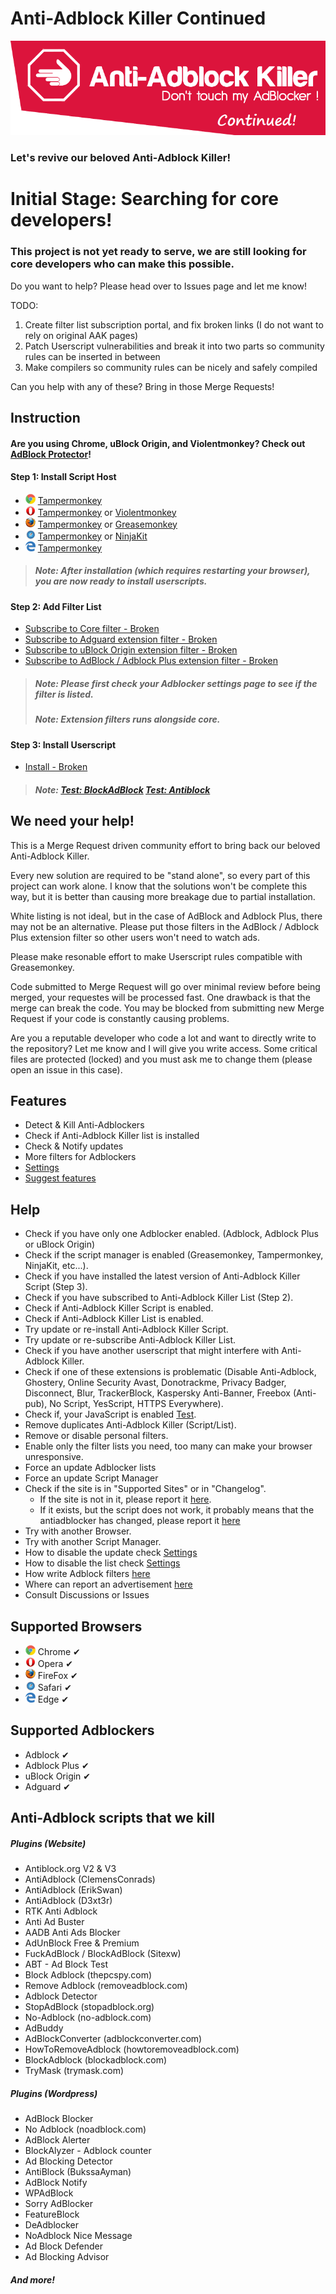 # Anti-Adblock Killer Continued

![header](images/header.png)

### Let's revive our beloved Anti-Adblock Killer! 

# Initial Stage: Searching for core developers! 

### This project is not yet ready to serve, we are still looking for core developers who can make this possible. 

Do you want to help? Please head over to Issues page and let me know! 

TODO: 

1. Create filter list subscription portal, and fix broken links (I do not want to rely on original AAK pages)
2. Patch Userscript vulnerabilities and break it into two parts so community rules can be inserted in between
3. Make compilers so community rules can be nicely and safely compiled

Can you help with any of these? Bring in those Merge Requests! 

## Instruction

#### Are you using Chrome, uBlock Origin, and Violentmonkey? Check out [AdBlock Protector](https://jspenguin2017.github.io/AdBlockProtector/)! 

#### Step 1: Install Script Host
* ![Chrome](images/browsers/chrome.png) [Tampermonkey](https://chrome.google.com/webstore/detail/tampermonkey/dhdgffkkebhmkfjojejmpbldmpobfkfo)
* ![Opera](images/browsers/opera.png) [Tampermonkey](https://addons.opera.com/extensions/details/tampermonkey-beta/) or [Violentmonkey](https://addons.opera.com/extensions/details/violent-monkey/) 
* ![FireFox](images/browsers/firefox.png) [Tampermonkey](https://addons.mozilla.org/en-us/firefox/addon/tampermonkey/) or [Greasemonkey](https://addons.mozilla.org/firefox/addon/greasemonkey/)
* ![Safari](images/browsers/safari.png) [Tampermonkey](https://safari.tampermonkey.net/tampermonkey.safariextz) or [NinjaKit](https://github.com/os0x/NinjaKit)
* ![Edge](images/browsers/msedge.png) [Tampermonkey](https://www.microsoft.com/store/p/tampermonkey/9nblggh5162s)

> ##### Note: After installation (which requires restarting your browser), you are now ready to install userscripts. 

#### Step 2: Add Filter List
* [Subscribe to Core filter - Broken]()
* [Subscribe to Adguard extension filter - Broken]()
* [Subscribe to uBlock Origin extension filter - Broken]()
* [Subscribe to AdBlock / Adblock Plus extension filter - Broken]()

> ##### Note: Please first check your Adblocker settings page to see if the filter is listed. 
> ##### Note: Extension filters runs alongside core. 

#### Step 3: Install Userscript
* [Install - Broken](https://gitlab.com/xuhaiyang1234/AAK-Cont/raw/master/source/anti-adblock-killer.user.js)

> ##### Note: [Test: BlockAdBlock](https://blockadblock.com/) [Test: Antiblock](http://antiblock.org/?p=v3&demo)

## We need your help! 

This is a Merge Request driven community effort to bring back our beloved Anti-Adblock Killer. 

Every new solution are required to be "stand alone", so every part of this project can work alone. 
I know that the solutions won't be complete this way, but it is better than causing more breakage due to partial installation. 

White listing is not ideal, but in the case of AdBlock and Adblock Plus, there may not be an alternative. 
Please put those filters in the AdBlock / Adblock Plus extension filter so other users won't need to watch ads. 

Please make resonable effort to make Userscript rules compatible with Greasemonkey. 

Code submitted to Merge Request will go over minimal review before being merged, your requestes will be processed fast. 
One drawback is that the merge can break the code. You may be blocked from submitting new Merge Request if your code is constantly causing problems. 

Are you a reputable developer who code a lot and want to directly write to the repository? Let me know and I will give you write access. 
Some critical files are protected (locked) and you must ask me to change them (please open an issue in this case). 

## Features
* Detect & Kill Anti-Adblockers
* Check if Anti-Adblock Killer list is installed
* Check & Notify updates
* More filters for Adblockers
* [Settings](https://xuhaiyang1234.gitlab.io/AAK-Cont/)
* [Suggest features](https://gitlab.com/xuhaiyang1234/AAK-Cont/issues)

## Help
* Check if you have only one Adblocker enabled. (Adblock, Adblock Plus or uBlock Origin)
* Check if the script manager is enabled (Greasemonkey, Tampermonkey, NinjaKit, etc...).
* Check if you have installed the latest version of Anti-Adblock Killer Script (Step 3).
* Check if you have subscribed to Anti-Adblock Killer List (Step 2).
* Check if Anti-Adblock Killer Script is enabled.
* Check if Anti-Adblock Killer List is enabled.
* Try update or re-install Anti-Adblock Killer Script.
* Try update or re-subscribe Anti-Adblock Killer List.
* Check if you have another userscript that might interfere with Anti-Adblock Killer.
* Check if one of these extensions is problematic (Disable Anti-Adblock, Ghostery, Online Security Avast, Donotrackme, Privacy Badger, Disconnect, Blur, TrackerBlock, Kaspersky Anti-Banner, Freebox (Anti-pub), No Script, YesScript, HTTPS Everywhere).
* Check if, your JavaScript is enabled [Test](http://activatejavascript.org/).
* Remove duplicates Anti-Adblock Killer (Script/List).
* Remove or disable personal filters.
* Enable only the filter lists you need, too many can make your browser unresponsive.
* Force an update Adblocker lists
* Force an update Script Manager
* Check if the site is in "Supported Sites" or in "Changelog".
  * If the site is not in it, please report it [here](https://gitlab.com/xuhaiyang1234/AAK-Cont/issues).
  * If it exists, but the script does not work, it probably means that the antiadblocker has changed, please report it [here](https://gitlab.com/xuhaiyang1234/AAK-Cont/issues)
* Try with another Browser.
* Try with another Script Manager.
* How to disable the update check [Settings](https://xuhaiyang1234.gitlab.io/AAK-Cont/)
* How to disable the list check [Settings](https://xuhaiyang1234.gitlab.io/AAK-Cont/)
* How write Adblock filters [here](https://adblockplus.org/en/filters)
* Where can report an advertisement [here](https://forums.lanik.us/)
* Consult Discussions or Issues

## Supported Browsers
* ![Chrome](images/browsers/chrome.png) Chrome &#10004;
* ![Opera](images/browsers/opera.png) Opera &#10004;
* ![FireFox](images/browsers/firefox.png) FireFox &#10004;
* ![Safari](images/browsers/safari.png) Safari &#10004;
* ![Edge](images/browsers/msedge.png) Edge &#10004;

## Supported Adblockers
* Adblock &#10004;
* Adblock Plus &#10004;
* uBlock Origin &#10004;
* Adguard &#10004;

## Anti-Adblock scripts that we kill
##### Plugins (Website)
* Antiblock.org V2 & V3
* AntiAdblock (ClemensConrads)
* AntiAdblock (ErikSwan)
* AntiAdblock (D3xt3r)
* RTK Anti Adblock
* Anti Ad Buster
* AADB Anti Ads Blocker
* AdUnBlock Free & Premium
* FuckAdBlock / BlockAdBlock (Sitexw)
* ABT - Ad Block Test
* Block Adblock (thepcspy.com)
* Remove Adblock (removeadblock.com)
* Adblock Detector
* StopAdBlock (stopadblock.org)
* No-Adblock (no-adblock.com)
* AdBuddy
* AdBlockConverter (adblockconverter.com)
* HowToRemoveAdblock (howtoremoveadblock.com)
* BlockAdblock (blockadblock.com)
* TryMask (trymask.com)

##### Plugins (Wordpress)
* AdBlock Blocker
* No Adblock (noadblock.com)
* AdBlock Alerter
* BlockAlyzer - Adblock counter
* Ad Blocking Detector
* AntiBlock (BukssaAyman)
* AdBlock Notify
* WPAdBlock
* Sorry AdBlocker
* FeatureBlock
* DeAdblocker
* NoAdblock Nice Message
* Ad Block Defender
* Ad Blocking Advisor

##### And more! 

